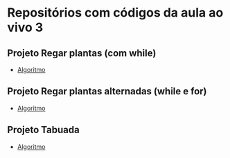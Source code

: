 # Repositórios com códigos da aula ao vivo 3

## Projeto Regar plantas (com while)
- [Algoritmo](https://github.com/lucasInCoffePower/TalentoCloud-FrontEnd/blob/main/Modulo1-Introducao_a_programacao/AulaAoVivo3/projeto_1.py)

## Projeto Regar plantas alternadas (while e for)
- [Algoritmo](https://github.com/lucasInCoffePower/TalentoCloud-FrontEnd/blob/main/Modulo1-Introducao_a_programacao/AulaAoVivo3/projeto_2.py)

  
## Projeto Tabuada
- [Algoritmo](https://github.com/lucasInCoffePower/TalentoCloud-FrontEnd/blob/main/Modulo1-Introducao_a_programacao/AulaAoVivo3/projeto_3.py)

